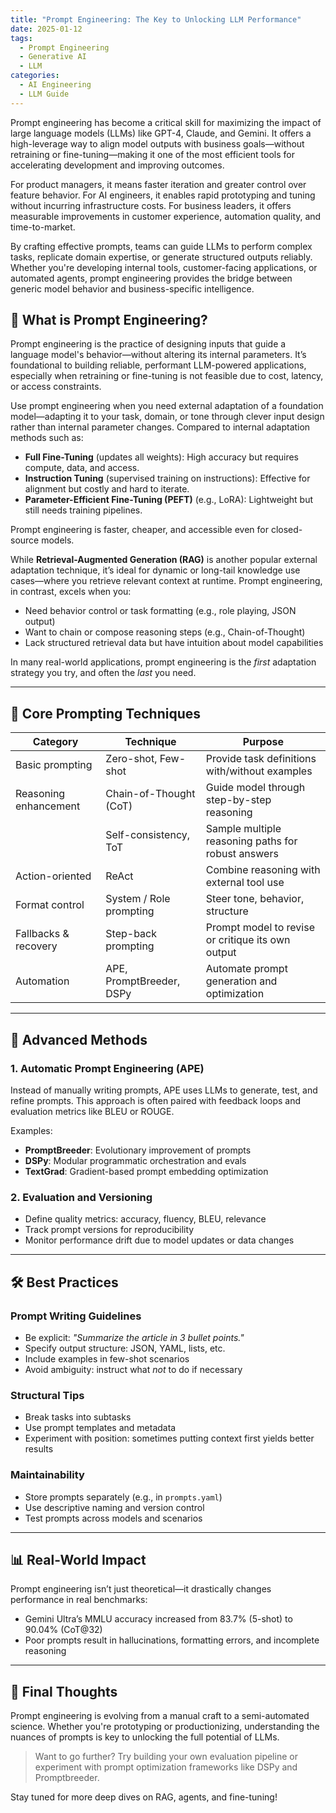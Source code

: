 ```yaml
---
title: "Prompt Engineering: The Key to Unlocking LLM Performance"
date: 2025-01-12
tags:
  - Prompt Engineering
  - Generative AI
  - LLM
categories:
  - AI Engineering
  - LLM Guide
---
```


Prompt engineering has become a critical skill for maximizing the impact of large language models (LLMs) like GPT-4, Claude, and Gemini. It offers a high-leverage way to align model outputs with business goals—without retraining or fine-tuning—making it one of the most efficient tools for accelerating development and improving outcomes.

For product managers, it means faster iteration and greater control over feature behavior. For AI engineers, it enables rapid prototyping and tuning without incurring infrastructure costs. For business leaders, it offers measurable improvements in customer experience, automation quality, and time-to-market.

By crafting effective prompts, teams can guide LLMs to perform complex tasks, replicate domain expertise, or generate structured outputs reliably. Whether you're developing internal tools, customer-facing applications, or automated agents, prompt engineering provides the bridge between generic model behavior and business-specific intelligence.

## 🎯 What is Prompt Engineering?

Prompt engineering is the practice of designing inputs that guide a language model's behavior—without altering its internal parameters. It’s foundational to building reliable, performant LLM-powered applications, especially when retraining or fine-tuning is not feasible due to cost, latency, or access constraints.

Use prompt engineering when you need external adaptation of a foundation model—adapting it to your task, domain, or tone through clever input design rather than internal parameter changes. Compared to internal adaptation methods such as:

- **Full Fine-Tuning** (updates all weights): High accuracy but requires compute, data, and access.
- **Instruction Tuning** (supervised training on instructions): Effective for alignment but costly and hard to iterate.
- **Parameter-Efficient Fine-Tuning (PEFT)** (e.g., LoRA): Lightweight but still needs training pipelines.

Prompt engineering is faster, cheaper, and accessible even for closed-source models.

While **Retrieval-Augmented Generation (RAG)** is another popular external adaptation technique, it’s ideal for dynamic or long-tail knowledge use cases—where you retrieve relevant context at runtime. Prompt engineering, in contrast, excels when you:

- Need behavior control or task formatting (e.g., role playing, JSON output)
- Want to chain or compose reasoning steps (e.g., Chain-of-Thought)
- Lack structured retrieval data but have intuition about model capabilities

In many real-world applications, prompt engineering is the *first* adaptation strategy you try, and often the *last* you need.

---

## 🔧 Core Prompting Techniques

| Category                 | Technique                      | Purpose                                                   |
|-------------------------|--------------------------------|-----------------------------------------------------------|
| Basic prompting         | Zero-shot, Few-shot            | Provide task definitions with/without examples            |
| Reasoning enhancement   | Chain-of-Thought (CoT)         | Guide model through step-by-step reasoning                |
|                         | Self-consistency, ToT          | Sample multiple reasoning paths for robust answers        |
| Action-oriented         | ReAct                          | Combine reasoning with external tool use                  |
| Format control          | System / Role prompting        | Steer tone, behavior, structure                           |
| Fallbacks & recovery    | Step-back prompting            | Prompt model to revise or critique its own output         |
| Automation              | APE, PromptBreeder, DSPy       | Automate prompt generation and optimization               |

---

## 🧠 Advanced Methods

### 1. **Automatic Prompt Engineering (APE)**
Instead of manually writing prompts, APE uses LLMs to generate, test, and refine prompts. This approach is often paired with feedback loops and evaluation metrics like BLEU or ROUGE.

Examples:
- **PromptBreeder**: Evolutionary improvement of prompts
- **DSPy**: Modular programmatic orchestration and evals
- **TextGrad**: Gradient-based prompt embedding optimization

### 2. **Evaluation and Versioning**
- Define quality metrics: accuracy, fluency, BLEU, relevance
- Track prompt versions for reproducibility
- Monitor performance drift due to model updates or data changes

---

## 🛠 Best Practices

### Prompt Writing Guidelines
- Be explicit: *"Summarize the article in 3 bullet points."*
- Specify output structure: JSON, YAML, lists, etc.
- Include examples in few-shot scenarios
- Avoid ambiguity: instruct what *not* to do if necessary

### Structural Tips
- Break tasks into subtasks
- Use prompt templates and metadata
- Experiment with position: sometimes putting context first yields better results

### Maintainability
- Store prompts separately (e.g., in `prompts.yaml`)
- Use descriptive naming and version control
- Test prompts across models and scenarios

---

## 📊 Real-World Impact

Prompt engineering isn’t just theoretical—it drastically changes performance in real benchmarks:
- Gemini Ultra’s MMLU accuracy increased from 83.7% (5-shot) to 90.04% (CoT@32)
- Poor prompts result in hallucinations, formatting errors, and incomplete reasoning

---

## 🚀 Final Thoughts

Prompt engineering is evolving from a manual craft to a semi-automated science. Whether you're prototyping or productionizing, understanding the nuances of prompts is key to unlocking the full potential of LLMs.

> Want to go further? Try building your own evaluation pipeline or experiment with prompt optimization frameworks like DSPy and Promptbreeder.

Stay tuned for more deep dives on RAG, agents, and fine-tuning!

